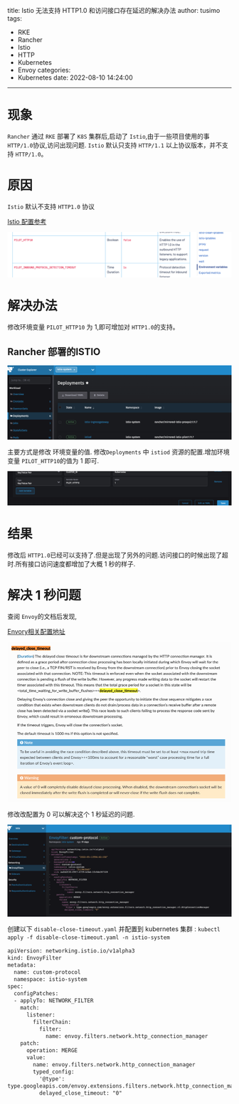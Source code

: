 title: Istio 无法支持 HTTP1.0 和访问接口存在延迟的解决办法
author: tusimo
tags:
  - RKE
  - Rancher
  - Istio
  - HTTP
  - Kubernetes
  - Envoy
categories:
  - Kubernetes
date: 2022-08-10 14:24:00
---
# 现象
`Rancher` 通过 `RKE` 部署了 `K8S` 集群后,启动了 `Istio`,由于一些项目使用的事 `HTTP/1.0`协议,访问出现问题. `Istio` 默认只支持 `HTTP/1.1` 以上协议版本，并不支持 `HTTP/1.0`。

# 原因

`Istio` 默认不支持 `HTTP1.0` 协议

[Istio 配置参考](https://istio.io/latest/docs/reference/commands/pilot-agent/)


![upload successful](/images/pasted-1.png)

# 解决办法

修改环境变量 `PILOT_HTTP10` 为 1,即可增加对 `HTTP1.0`的支持。


## Rancher 部署的ISTIO



![upload successful](/images/pasted-0.png)

主要方式是修改 环境变量的值.
修改`Deployments` 中 `istiod` 资源的配置.增加环境变量 `PILOT_HTTP10`的值为 1 即可.


![upload successful](/images/pasted-2.png)


# 结果

修改后 `HTTP1.0`已经可以支持了.但是出现了另外的问题.访问接口的时候出现了超时.所有接口访问速度都增加了大概 1 秒的样子.

# 解决 1 秒问题

查阅 `Envoy`的文档后发现,

[Envory相关配置地址](https://www.envoyproxy.io/docs/envoy/v1.23.0/api-v3/extensions/filters/network/http_connection_manager/v3/http_connection_manager.proto.html)

![upload successful](/images/pasted-3.png)

修改改配置为 0 可以解决这个 1 秒延迟的问题.


![upload successful](/images/pasted-4.png)

创建以下 `disable-close-timeout.yaml` 并配置到 kubernetes 集群 : `kubectl apply -f disable-close-timeout.yaml -n istio-system`

```
apiVersion: networking.istio.io/v1alpha3
kind: EnvoyFilter
metadata:
  name: custom-protocol
  namespace: istio-system
spec:
  configPatches:
  - applyTo: NETWORK_FILTER
    match:
      listener:
        filterChain:
          filter:
            name: envoy.filters.network.http_connection_manager
    patch:
      operation: MERGE
      value:
        name: envoy.filters.network.http_connection_manager
        typed_config:
          '@type': type.googleapis.com/envoy.extensions.filters.network.http_connection_manager.v3.HttpConnectionManager
          delayed_close_timeout: "0"

```
